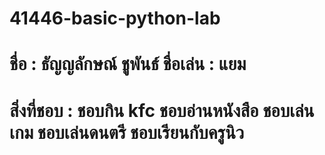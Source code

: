 # 41446-basic-python-lab
# ชื่อ : ธัญญลักษณ์ ชูพันธ์ ชื่อเล่น : แยม 
# สิ่งที่ชอบ : ชอบกิน kfc ชอบอ่านหนังสือ ชอบเล่นเกม ชอบเล่นดนตรี ชอบเรียนกับครูนิว
